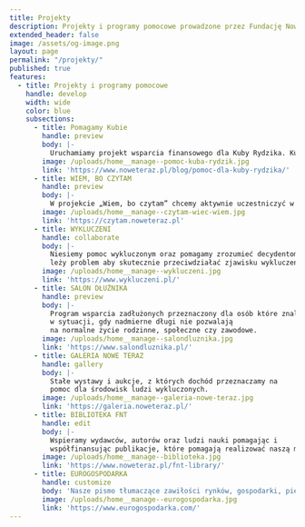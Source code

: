 ```yaml
---
title: Projekty
description: Projekty i programy pomocowe prowadzone przez Fundację Nowe Teraz.
extended_header: false
image: /assets/og-image.png
layout: page
permalink: "/projekty/"
published: true
features:
  - title: Projekty i programy pomocowe
    handle: develop
    width: wide
    color: blue
    subsections:
      - title: Pomagamy Kubie
        handle: preview
        body: |-
          Uruchamiamy projekt wsparcia finansowego dla Kuby Rydzika. Kuba od małego ciężko choruje na autyzm oraz padaczkę skroniową. Potrzebuje kosztownej rehabilitacji na którą nie stać rodziny. Dlatego Paweł Cwynar wraz z Fundacją Nowe Teraz, postanowili przekazać całkowity dochód z książki Pawła Cwynara pt. „Picie w zachwycie” na cel wspierający rehabilitację. 
        image: /uploads/home__manage--pomoc-kuba-rydzik.jpg
        link: 'https://www.noweteraz.pl/blog/pomoc-dla-kuby-rydzika/'
      - title: WIEM, BO CZYTAM
        handle: preview
        body: |-
          W projekcie „Wiem, bo czytam” chcemy aktywnie uczestniczyć w zapobieganiu uzależnieniom i przyczynom przestępczości wśród dzieci i młodzieży. Poprzez promowanie zalet czytania książek pragniemy wpłynąć na osoby, szczególnie nieletnie, które weszły na drogę kolizji z prawem i przebywają w zakładach poprawczych, specjalnych ośrodkach szkolno-wychowawczych czy więzieniach. 
        image: /uploads/home__manage--czytam-wiec-wiem.jpg
        link: 'https://czytam.noweteraz.pl'
      - title: WYKLUCZENI
        handle: collaborate
        body: |-
          Niesiemy pomoc wykluczonym oraz pomagamy zrozumieć decydentom gdzie
          leży problem aby skutecznie przeciwdziałać zjawisku wykluczenia.
        image: /uploads/home__manage--wykluczeni.jpg
        link: 'https://www.wykluczeni.pl/'
      - title: SALON DŁUŻNIKA
        handle: preview
        body: |-
          Program wsparcia zadłużonych przeznaczony dla osób które znalazły się
          w sytuacji, gdy nadmierne długi nie pozwalają 
          na normalne życie rodzinne, społeczne czy zawodowe. 
        image: /uploads/home__manage--salondluznika.jpg
        link: 'https://www.salondluznika.pl/'
      - title: GALERIA NOWE TERAZ
        handle: gallery
        body: |-
          Stałe wystawy i aukcje, z których dochód przeznaczamy na
          pomoc dla środowisk ludzi wykluczonych.
        image: /uploads/home__manage--galeria-nowe-teraz.jpg
        link: 'https://galeria.noweteraz.pl/'
      - title: BIBLIOTEKA FNT
        handle: edit
        body: |-
          Wspieramy wydawców, autorów oraz ludzi nauki pomagając i
          współfinansując publikacje, które pomagają realizować naszą misję.
        image: /uploads/home__manage--biblioteka.jpg
        link: 'https://www.noweteraz.pl/fnt-library/'
      - title: EUROGOSPODARKA
        handle: customize
        body: 'Nasze pismo tłumaczące zawiłości rynków, gospodarki, pieniądza.'
        image: /uploads/home__manage--eurogospodarka.jpg
        link: 'https://www.eurogospodarka.com/'
---
```

